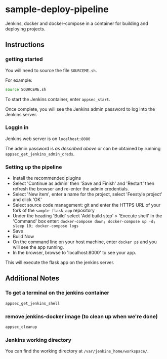 # sample-deploy-pipeline

Jenkins, docker and docker-compose in a container for building and deploying projects.

## Instructions

### getting started

You will need to source the file `SOURCEME.sh`.

For example:

```bash
source SOURCEME.sh
```

To start the Jenkins container, enter `appsec_start`.

Once complete, you will see the Jenkins admin password to log into the Jenkins server.

### Loggin in

Jenkins web server is on `localhost:8080` 

The admin password is _as described above_ or can be obtained by running `appsec_get_jenkins_admin_creds`.

### Setting up the pipeline

- Install the recommended plugins
- Select 'Continue as admin' then 'Save and Finish' and 'Restart' then refresh the browser and re-enter the admin credentials.
- Select 'New item', enter a name for the project, select 'Feestyle project' and click 'OK'
- Select source code management: git and enter the HTTPS URL of your fork of the `sample-flask-app` repository
- Under the heading 'Build' select 'Add build step' > 'Execute shell'
  In the 'Command' box enter: `docker-compose down; docker-compose up -d; sleep 10; docker-compose logs`
- Save
- Build Now
- On the command line on your host machine, enter `docker ps` and you will see the app running.
- In the browser, browse to 'localhost:8000' to see your app.

This will execute the flask app on the jenkins server.

## Additional Notes

### To get a terminal on the jenkins container

```bash
appsec_get_jenkins_shell
```

### remove jenkins-docker image (to clean up when we're done)

```bash
appsec_cleanup
```

### Jenkins working directory

You can find the working directory at `/var/jenkins_home/workspace/`.
